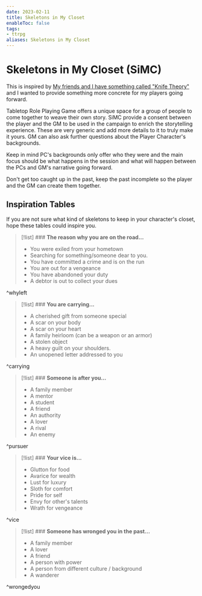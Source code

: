```yaml
---
date: 2023-02-11
title: Skeletons in My Closet
enableToc: false
tags:
- ttrpg
aliases: Skeletons in My Closet
---
```


# Skeletons in My Closet (SiMC)
This is inspired by [My friends and I have something called "Knife Theory"](https://www.reddit.com/r/DnD/comments/775caq/my_friends_and_i_have_something_called_knife/) and I wanted to provide something more concrete for my players going forward. 

Tabletop Role Playing Game offers a unique space for a group of people to come together to weave their own story. SiMC provide a consent between the player and the GM to be used in the campaign to enrich the storytelling experience. These are very generic and add more details to it to truly make it yours. GM can also ask further questions about the Player Character's backgrounds.

Keep in mind PC's backgrounds only offer who they were and the main focus should be what happens in the session and what will happen between the PCs and GM's narrative going forward. 

Don't get too caught up in the past, keep the past incomplete so the player and the GM can create them together.

## Inspiration Tables
If you are not sure what kind of skeletons to keep in your character's closet, hope these tables could inspire you.

>[!list] ### **The reason why you are on the road...** 
>-  You were exiled from your hometown       
>- Searching for something/someone dear to you.           
>- You have committed a crime and is on the run                  
>- You are out for a vengeance                            
>- You have abandoned your duty                           
>- A debtor is out to collect your dues                                                        

^whyleft

>[!list] ### **You are carrying...**                         
> - A cherished gift from someone special                              
> - A scar on your body                             
> - A scar on your heart                           
> - A family heirloom (can be a weapon or an armor)
> - A stolen object                                
> - A heavy guilt on your shoulders.                                        
> - An unopened letter addressed to you            

^carrying

>[!list] ### **Someone is after you...** 
>- A family member                            
>- A mentor                                     
>- A student                                     
>- A friend    
>- An authority                                 
>- A lover                                     
>- A rival
>- An enemy

^pursuer

>[!list] ### **Your vice is...**      
>- Glutton for food         
>- Avarice for wealth       
>- Lust for luxury          
>- Sloth for comfort       
>- Pride for self          
>- Envy for other's talents 
>- Wrath for vengeance                        

^vice

>[!list] ### **Someone has wronged you in the past...**                   
>- A family member                             
>- A lover                                      
>- A friend                                     
>- A person with power                         
>- A person from different culture / background
>- A wanderer                                          

^wrongedyou


